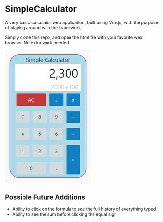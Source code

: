 # SimpleCalculator

A very basic calculator web application, built using Vue.js, with the purpose of playing around with the framework.

Simply clone this repo, and open the html file with your favorite web browser. No extra work needed.

![App Screenshot](https://github.com/RobinLilfelt/SimpleCalculator/blob/master/screenshot.png)

## Possible Future Additions

 - Ability to click on the formula to see the full history of everything typed
 - Ability to see the sum before clicking the equal sign
